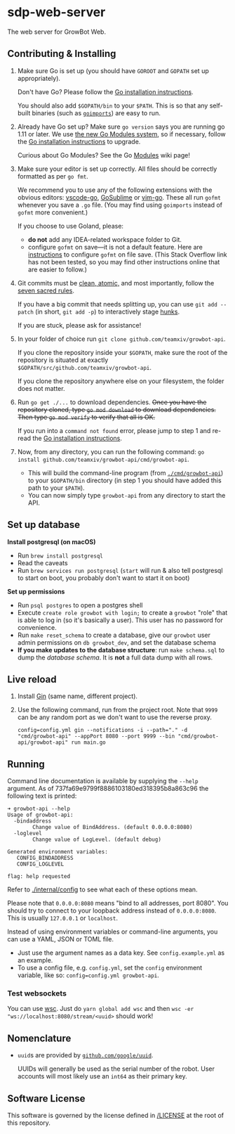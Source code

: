 # sdp-web-server
The web server for GrowBot Web.

## Contributing & Installing

[Go installation instructions]: https://golang.org/doc/install

1. Make sure Go is set up (you should have `GOROOT` and `GOPATH` set up appropriately).

    Don't have Go? Please follow the [Go installation instructions].

    You should also add `$GOPATH/bin` to your `$PATH`. This is so that any self-built binaries (such as [`goimports`](https://godoc.org/golang.org/x/tools/cmd/goimports)) are easy to run.

1. Already have Go set up? Make sure `go version` says you are running go 1.11 or later. We use [the new Go Modules system](https://blog.golang.org/modules2019), so if necessary, follow the [Go installation instructions] to upgrade.

    Curious about Go Modules? See the Go [Modules](https://github.com/golang/go/wiki/Modules) wiki page!

1. Make sure your editor is set up correctly. All files should be correctly formatted as per `go fmt`.

    We recommend you to use any of the following extensions with the obvious editors: [vscode-go](https://code.visualstudio.com/docs/languages/go), [GoSublime](https://packagecontrol.io/packages/GoSublime) or [vim-go](https://github.com/fatih/vim-go). These all run `gofmt` whenever you save a `.go` file. (You may find using `goimports` instead of `gofmt` more convenient.)

    If you choose to use Goland, please:
    - **do not** add any IDEA-related workspace folder to Git.
    - configure `gofmt` on save—it is not a default feature. Here are [instructions](https://stackoverflow.com/questions/33774950/execute-gofmt-on-file-save-in-intellij) to configure `gofmt` on file save. (This Stack Overflow link has not been tested, so you may find other instructions online that are easier to follow.)

1. Git commits must be [clean, atomic,](https://chris.beams.io/posts/git-commit/) and most importantly, follow the [seven sacred rules](https://chris.beams.io/posts/git-commit/#seven-rules).

    If you have a big commit that needs splitting up, you can use `git add --patch` (in short, `git add -p`) to interactively stage [hunks](https://www.bignerdranch.com/blog/using-git-hunks/).

    If you are stuck, please ask for assistance!

1. In your folder of choice run `git clone github.com/teamxiv/growbot-api`.

    If you clone the repository inside your `$GOPATH`, make sure the root of the repository is situated at exactly `$GOPATH/src/github.com/teamxiv/growbot-api`.

    If you clone the repository anywhere else on your filesystem, the folder does not matter.

1. Run `go get ./...` to download dependencies. ~~Once you have the repository cloned, type `go mod download` to download dependencies. Then type `go mod verify` to verify that all is OK.~~

    If you run into a `command not found` error, please jump to step 1 and re-read the [Go installation instructions].

1. Now, from any directory, you can run the following command: `go install github.com/teamxiv/growbot-api/cmd/growbot-api`.
    - This will build the command-line program (from [`./cmd/growbot-api`](/cmd/growbot-api/main.go)) to your `$GOPATH/bin` directory (in step 1 you should have added this path to your `$PATH`).
    - You can now simply type `growbot-api` from any directory to start the API.

## Set up database

**Install postgresql (on macOS)**
- Run `brew install postgresql`
- Read the caveats
- Run `brew services run postgresql` (`start` will run & also tell postgresql to start on boot, you probably don't want to start it on boot)

**Set up permissions**
- Run `psql postgres` to open a postgres shell
- Execute `create role growbot with login;` to create a `growbot` "role" that is able to log in (so it's basically a user). This user has no password for convenience.
- Run `make reset_schema` to create a database, give our `growbot` user admin permissions on `db growbot_dev`, and set the database schema
- **If you make updates to the database structure**: run `make schema.sql` to dump the _database schema_. It is **not** a full data dump with all rows.

## Live reload

1. Install [Gin](https://github.com/codegangsta/gin) (same name, different project).
2. Use the following command, run from the project root. Note that `9999` can be any random port as we don't want to use the reverse proxy.

    ```
    config=config.yml gin --notifications -i --path="." -d "cmd/growbot-api" --appPort 8080 --port 9999 --bin "cmd/growbot-api/growbot-api" run main.go
    ```

## Running

Command line documentation is available by supplying the `--help` argument. As of 737fa69e9799f8886103180ed318395b8a863c96 the following text is printed:

```
➜ growbot-api --help
Usage of growbot-api:
  -bindaddress
    	Change value of BindAddress. (default 0.0.0.0:8080)
  -loglevel
    	Change value of LogLevel. (default debug)

Generated environment variables:
   CONFIG_BINDADDRESS
   CONFIG_LOGLEVEL

flag: help requested
```

Refer to [./internal/config](/internal/config/config.go) to see what each of these options mean.

Please note that `0.0.0.0:8080` means "bind to all addresses, port 8080". You should try to connect to your loopback address instead of `0.0.0.0:8080`. This is usually `127.0.0.1` or `localhost`.

Instead of using environment variables or command-line arguments, you can use a YAML, JSON or TOML file.
- Just use the argument names as a data key. See `config.example.yml` as an example.
- To use a config file, e.g. `config.yml`, set the `config` environment variable, like so: `config=config.yml growbot-api`.

### Test websockets

You can use [wsc](https://github.com/danielstjules/wsc). Just do `yarn global add wsc` and then `wsc -er "ws://localhost:8080/stream/<uuid>` should work!

## Nomenclature

- `uuid`s are provided by [`github.com/google/uuid`](https://godoc.org/github.com/google/uuid).

    UUIDs will generally be used as the serial number of the robot. User accounts will most likely use an `int64` as their primary key.

## Software License

This software is governed by the license defined in [/LICENSE](/LICENSE) at the root of this repository.
